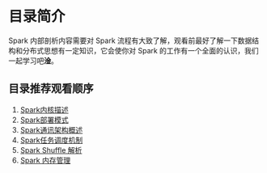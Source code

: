 # 目录简介

Spark 内部剖析内容需要对 Spark 流程有大致了解，观看前最好了解一下数据结构和分布式思想有一定知识，它会使你对 Spark 的工作有一个全面的认识，我们一起学习吧**淦**。

## 目录推荐观看顺序
1. <a href="https://github.com/shuainuo/DATA-WAERHOUSE/blob/main/Spark/Spark%E5%86%85%E9%83%A8%E5%89%96%E6%9E%90/Spark%E5%86%85%E6%A0%B8%E6%8F%8F%E8%BF%B0.md" target="_blank">Spark内核描述</a>
2. <a href="https://github.com/shuainuo/DATA-WAERHOUSE/blob/main/Spark/Spark%E5%86%85%E9%83%A8%E5%89%96%E6%9E%90/Spark%E9%83%A8%E7%BD%B2%E6%A8%A1%E5%BC%8F.md" target="_blank">Spark部署模式</a>
3. <a href="https://github.com/shuainuo/DATA-WAERHOUSE/blob/main/Spark/Spark%E5%86%85%E9%83%A8%E5%89%96%E6%9E%90/Spark%20%E9%80%9A%E4%BF%A1%E6%9E%B6%E6%9E%84%E6%A6%82%E8%BF%B0.md" target="_blank">Spark通讯架构概述</a>
4. <a href="https://github.com/shuainuo/DATA-WAERHOUSE/blob/main/Spark/Spark%E5%86%85%E9%83%A8%E5%89%96%E6%9E%90/Spark%E4%BB%BB%E5%8A%A1%E8%B0%83%E5%BA%A6%E6%9C%BA%E5%88%B6.md" target="_blank">Spark任务调度机制</a>
5. <a href="https://github.com/shuainuo/DATA-WAERHOUSE/blob/main/Spark/Spark%E5%86%85%E9%83%A8%E5%89%96%E6%9E%90/Spark%20Shuffle%E8%A7%A3%E6%9E%90.md" target="_blank">Spark Shuffle 解析</a>
6. <a href="https://github.com/shuainuo/DATA-WAERHOUSE/blob/main/Spark/Spark%E5%86%85%E9%83%A8%E5%89%96%E6%9E%90/Spark%E5%86%85%E5%AD%98%E7%AE%A1%E7%90%86.md" target="_blank">Spark 内存管理</a>